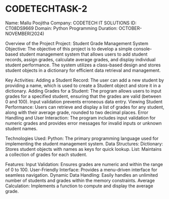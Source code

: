 # CODETECHTASK-2
Name: Mallu Poojitha 
Company: CODETECH IT SOLUTIONS 
ID: CT08DS9669 
Domain: Python Programming 
Duration: OCTOBER-NOVEMBER(2024)

Overview of the Project
Project: Student Grade Management System 
Objective: The objective of this project is to develop a simple console-based student management system that allows users to add student records, assign grades, calculate average grades, and display individual student performance. The system utilizes a class-based design and stores student objects in a dictionary for efficient data retrieval and management.

Key Activities:
Adding a Student Record: The user can add a new student by providing a name, which is used to create a Student object and store it in a dictionary.
Adding Grades for a Student: The program allows users to input grades for a specified student, ensuring that the grades are valid (between 0 and 100). Input validation prevents erroneous data entry.
Viewing Student Performance: Users can retrieve and display a list of grades for any student, along with their average grade, rounded to two decimal places.
Error Handling and User Interaction: The program includes input validation for numeric grades and provides error messages for invalid inputs or unknown student names.

Technologies Used: 
Python: The primary programming language used for implementing the student management system. 
Data Structures: 
Dictionary: Stores student objects with names as keys for quick lookup. 
List: Maintains a collection of grades for each student.

Features: 
Input Validation: Ensures grades are numeric and within the range of 0 to 100. User-Friendly Interface: Provides a menu-driven interface for seamless navigation. 
Dynamic Data Handling: Easily handles an unlimited number of students and grades within the memory constraints. 
Average Calculation: Implements a function to compute and display the average grade.
